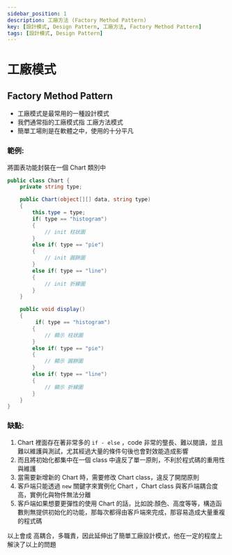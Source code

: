 ```yaml
---
sidebar_position: 1
description: 工廠方法 (Factory Method Pattern) 
key: [設計模式, Design Pattern, 工廠方法, Factory Method Pattern]
tags: [設計模式, Design Pattern]
---
```


# 工廠模式
## Factory Method Pattern
- 工廠模式是最常用的一種設計模式
- 我們通常指的工廠模式指 工廠方法模式
- 簡單工場則是在軟體之中，使用的十分平凡

### 範例: 
將圖表功能封裝在一個 Chart 類別中

```csharp
public class Chart {
    private string type;

    public Chart(object[][] data, string type)
    {
        this.type = type;
        if( type == "histogram")
        {
            // init 柱狀圖
        }
        else if( type == "pie")
        {
            // init 圓餅圖
        }
        else if( type == "line")
        {
            // init 折線圖
        }
    }

    public void display()
    {
         if( type == "histogram")
        {
            // 顯示 柱狀圖
        }
        else if( type == "pie")
        {
            // 顯示 圓餅圖
        }
        else if( type == "line")
        {
            // 顯示 折線圖
        }
    }
}
```

### 缺點:

1. Chart 裡面存在著非常多的 `if - else` ，code 非常的壟長、難以閱讀，並且難以維護與測試，尤其經過大量的條件句後也會對效能造成影響
2. 而且將初始化都集中在一個 class 中違反了單一原則，不利於程式碼的重用性與維護
3. 當需要新增新的 Chart 時，需要修改 Chart class，違反了開閉原則
4. 客戶端只能透過 `new` 關鍵字來實例化 Chart ，Chart class 與客戶端耦合度高，實例化與物件無法分離
5. 客戶端如果想要更彈性的使用 Chart 的話，比如說:顏色、高度等等，構造函數則無提供初始化的功能，那每次都得由客戶端來完成，那容易造成大量重複的程式碼

以上會成 高耦合，多職責，因此延伸出了簡單工廠設計模式，他在一定的程度上解決了以上的問題
